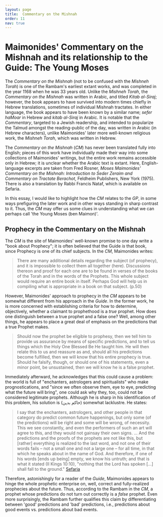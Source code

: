 ```yaml
---
layout: page
title:  Commentary on the Mishnah
order: 11
nav: true
---
```


# Maimonides' Commentary on the Mishnah and its relationship to the Guide: The Young Moses

The _Commentary on the Mishnah_ (not to be confused with the _Mishneh Torah_) is one of the Rambam's earliest extant works, and was completed in the year 1168 when he was 33 years old. Unlike the _Mishneh Torah_, the _Commentary on the Mishnah_ was written in Arabic, and titled _Kitab al-Siraj_; however, the book appears to have survived into modern times chiefly in Hebrew translations, sometimes of individual Mishnah tractates. In either language, the book appears to have been known by a similar name; _sefer haMoar_ in Hebrew and _kitab al-Siraj_ in Arabic. It is notable that the _Commentary_, targeted to a Jewish readership, and intended to popularize the Talmud amongst the reading-public of the day, was written in Arabic (in Hebrew characters), unlike Maimonides' later more well-known religious work, the _Mishneh Torah_, which was written in Hebrew.

The _Commentary on the Mishnah_ (_CM_) has never been translated fully into English; pieces of this work have individually made their way into some collections of Maimonides' writings, but the entire work remains accessible only in Hebrew; it is unclear whether the Arabic text is extant. Here, English-language excerpts are taken from Fred Rosner, _Moses Maimonides' Commentary on the Mishnah: Introduction to Seder Zeraim and Commentary on Tractate Berachot_, Feldheim Publishers, New York (1975). There is also a translation by Rabbi Francis Nataf, which is available on Sefaria.

In this essay, I would like to highlight how the _CM_ relates to the _GP_, in some ways prefiguring the later work and in other ways standing in sharp contrast to it. Thus, the _CM_ may offer us some clues in understanding what we can perhaps call 'the Young Moses (ben Maimon)'.

## Prophecy in the Commentary on the Mishnah

The _CM_ is the site of Maimonides' well-known promise to one day write a "book about Prophecy"; it is often believed that the Guide _is_ that book, since Prophecy is one of its chief subjects. In the _CM_, Maimonides writes:

> There are many additional details regarding the subject (of prophecy), and it is impossible to collect them all together (here). Discussions thereon and proof for each one are to be found in verses of the books of the Torah and in the words of the Prophets. This whole subject would require an entire book in itself. Perhaps God will help us in compiling what is appropriate in a book on that subject. (p.50)

However, Maimonides' approach to prophecy in the _CM_ appears to be somewhat different from his approach in the _Guide_. In the former work, he is more concerned with establishing criteria for how to determine, objectively, whether a claimant to prophethood is a _true_ prophet. How does one distinguish between a true prophet and a false one? Well, among other things, he appears to place a great deal of emphasis on the predictions that a true Prophet makes.

> Should now the prophet be eligible to prophesy, then we tell him to provide us assurance by means of specific predictions, and to tell us things which the Holy One Blessed Be He taught him. He will then relate this to us and reassure as and, should all his predictions become fulfilled, then we will know that his entire prophecy is true. Should he falsify, though, or should one of his statements, even a minor point, be unsustained, then we will know he is a false prophet.

Immediately afterward, he acknowledges that this could cause a problem: the world is full of "enchanters, astrologers and spiritualists" who make prognostications, and "since we often observe them, eye to eye, predicting what the future will bring", one could ask why they, too, could not be considered legitimate prophets. Although he is sharp in his identification of this problem, his solution is (خاکم بدہن) somewhat lacklustre. He states:

> I say that the enchanters, astrologers, and other people in that category do predict common future happenings, but only some (of the predictions) will be right and some will be wrong, of necessity. This we see constantly, and even the performers of such an art will agree to this, and they would not gainsay their own signs. ... And the predictions and the proofs of the prophets are not like this, but [rather] everything is realized to the last word, and not one of their words fails – not a small one and not a large one – for all time, in that which he speaks about in the name of God. And therefore, if one of his words [ends up being] empty, we know his untruth; and that is what it stated (II Kings 10:10), "nothing that the Lord has spoken [...] shall fall to the ground." [Sefaria](https://www.sefaria.org/Rambam_Introduction_to_the_Mishnah.7.21?lang=bi&lookup=%D7%9E%D7%A6%D7%95%D7%94&with=Lexicon&lang2=en)

Therefore, astonishingly for a reader of the _Guide_, Maimonides appears to hinge the whole prophetic enterprise on, well, correct and fully-realized prophecies about the future. Thus, according to the Rambam in the _CM_, a prophet whose predictions do not turn out correctly is a _false_ prophet. Even more surprisingly, the Rambam further qualifies this claim by differentiating between 'good' predictions and 'bad' predictions, i.e., predictions about good events vs. predictions about bad events.


